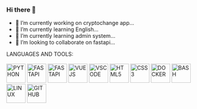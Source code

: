 ### Hi there 👋

- 🔭 I’m currently working on cryptochange app...
- 🌱 I’m currently learning English...
- 🌱 I’m currently learning admin system...
- 👯 I’m looking to collaborate on fastapi...

LANGUAGES AND TOOLS:
<br><br>
  <img alt="PYTHON" style=" width:50px; height:50px " src="https://cdn.jsdelivr.net/gh/devicons/devicon/icons/python/python-original.svg" />
  <img alt="FASTAPI" style=" width:50px; height:50px " src="https://cdn.jsdelivr.net/gh/devicons/devicon@latest/icons/fastapi/fastapi-original-wordmark.svg"/>
  <img alt="FASTAPI" style=" width:50px; height:50px " src="https://cdn.jsdelivr.net/gh/devicons/devicon@latest/icons/postgresql/postgresql-original-wordmark.svg"/>
  <img alt="VUEJS" style=" width:50px; height:50px " src="https://cdn.jsdelivr.net/gh/devicons/devicon@latest/icons/vuejs/vuejs-original-wordmark.svg" />
  <img alt="VSCODE" style=" width:50px; height:50px "  src="https://cdn.jsdelivr.net/gh/devicons/devicon/icons/vscode/vscode-original.svg" />
  <img alt="HTML5" style=" width:50px; height:50px " src="https://cdn.jsdelivr.net/gh/devicons/devicon/icons/html5/html5-original.svg" />
  <img alt="CSS3" style=" width:50px; height:50px " src="https://cdn.jsdelivr.net/gh/devicons/devicon/icons/css3/css3-original.svg" />
  <img alt="DOCKER" style=" width:50px; height:50px " src="https://cdn.jsdelivr.net/gh/devicons/devicon@latest/icons/docker/docker-plain-wordmark.svg" />
  <img alt="BASH" style=" width:50px; height:50px " src="https://cdn.jsdelivr.net/gh/devicons/devicon/icons/bash/bash-original.svg" />
  <img alt="LINUX" style=" width:50px; height:50px " src="https://cdn.jsdelivr.net/gh/devicons/devicon/icons/linux/linux-original.svg" />
  <img alt="GITHUB" style=" width:50px; height:50px " src="https://cdn.jsdelivr.net/gh/devicons/devicon/icons/github/github-original.svg" />



<!--
  [![Anurag's GitHub stats](https://github-readme-stats.vercel.app/api?username=ADAMAYAMEOGO)](https://github.com/ADAMAYAMEOGO/github-readme-stats)
**ADAMAYAMEOGO/ADAMAYAMEOGO** is a ✨ _special_ ✨ repository because its `README.md` (this file) appears on your GitHub profile.

Here are some ideas to get you started:

- 🔭 I’m currently working on cryptochange app...
- 🌱 I’m currently learning ...
- 👯 I’m looking to collaborate on...
- 🤔 I’m looking for help with none...
- 💬 Ask me about ...
- 📫 How to reach me: ...
- 😄 Pronouns: ...
- ⚡ Fun fact: ...
-->
